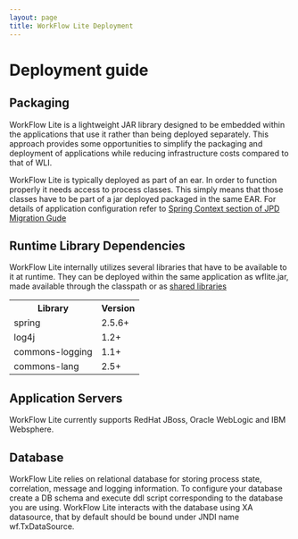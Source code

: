 ```yaml
---
layout: page
title: WorkFlow Lite Deployment
---
```


# Deployment guide

## Packaging

WorkFlow Lite is a lightweight JAR library designed to be embedded within
the applications that use it rather than being deployed separately. This
approach provides some opportunities to simplify the packaging and
deployment of applications while reducing infrastructure costs compared
to that of WLI.

WorkFlow Lite is typically deployed as part of an ear. In order to function
properly it needs access to process classes. This simply means that those
classes have to be part of a jar deployed packaged in the same EAR. For details
of application configuration refer to [Spring Context section of JPD Migration Gude](jpd-guide.html)



## Runtime Library Dependencies

WorkFlow Lite internally utilizes several libraries that have to be
available to it at runtime. They can be deployed within the same
application as wflite.jar, made available through the classpath or as
[shared libraries](http://download.oracle.com/docs/cd/E15051_01/wls/docs103/programming/libraries.html)
   <table class="normaltable">
     <tr>
       <th>Library</th>
       <th>Version</th>
     </tr>
     <tr>
       <td>spring</td>
       <td>2.5.6+</td>
     </tr>
     <tr>
       <td>log4j</td>
       <td>1.2+</td>
     </tr>
     <tr>
       <td>commons-logging</td>
       <td>1.1+</td>
     </tr>
     <tr>
       <td>commons-lang</td>
       <td>2.5+</td>
     </tr>
   </table>

## Application Servers

WorkFlow Lite currently supports RedHat JBoss, Oracle WebLogic and IBM Websphere.

## Database

WorkFlow Lite relies on relational database for storing process state,
correlation, message and logging information. To configure your database
create a DB schema and execute ddl script corresponding to the
database you are using. WorkFlow Lite interacts with the database using XA
datasource, that by default should be bound under JNDI name wf.TxDataSource.
